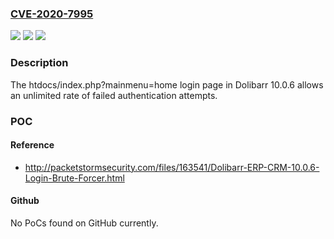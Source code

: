 ### [CVE-2020-7995](https://cve.mitre.org/cgi-bin/cvename.cgi?name=CVE-2020-7995)
![](https://img.shields.io/static/v1?label=Product&message=n%2Fa&color=blue)
![](https://img.shields.io/static/v1?label=Version&message=n%2Fa&color=blue)
![](https://img.shields.io/static/v1?label=Vulnerability&message=n%2Fa&color=brighgreen)

### Description

The htdocs/index.php?mainmenu=home login page in Dolibarr 10.0.6 allows an unlimited rate of failed authentication attempts.

### POC

#### Reference
- http://packetstormsecurity.com/files/163541/Dolibarr-ERP-CRM-10.0.6-Login-Brute-Forcer.html

#### Github
No PoCs found on GitHub currently.

